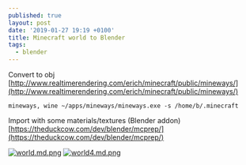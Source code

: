 ```yaml
---
published: true
layout: post
date: '2019-01-27 19:19 +0100'
title: Minecraft world to Blender
tags:
  - blender
---
```

Convert to obj  
[http://www.realtimerendering.com/erich/minecraft/public/mineways/](http://www.realtimerendering.com/erich/minecraft/public/mineways/)

    mineways, wine ~/apps/mineways/mineways.exe -s /home/b/.minecraft

Import with some materials/textures (Blender addon)  
[https://theduckcow.com/dev/blender/mcprep/](https://theduckcow.com/dev/blender/mcprep/)

[![world.md.png](https://cdn.scrot.moe/images/2019/01/27/world.md.png)](https://scrot.moe/image/ajlZA)
[![world4.md.png](https://cdn.scrot.moe/images/2019/01/27/world4.md.png)](https://scrot.moe/image/aj75L)